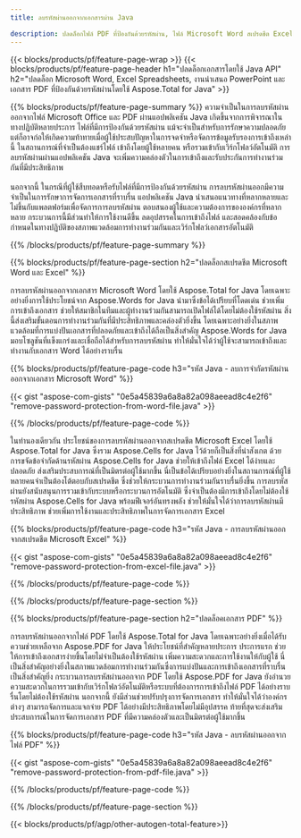 ```yaml
---
title: ลบรหัสผ่านออกจากเอกสารผ่าน Java 

description: ปลดล็อกไฟล์ PDF ที่ป้องกันด้วยรหัสผ่าน, ไฟล์ Microsoft Word สเปรดชีต Excel และไฟล์งานนำเสนอ PowerPoint ผ่านแอปพลิเคชัน Java ของคุณ
---
```


{{< blocks/products/pf/feature-page-wrap >}}
{{< blocks/products/pf/feature-page-header h1="ปลดล็อกเอกสารโดยใช้ Java API" h2="ปลดล็อก Microsoft Word, Excel Spreadsheets, งานนำเสนอ PowerPoint และเอกสาร PDF ที่ป้องกันด้วยรหัสผ่านโดยใช้ Aspose.Total for Java" >}}

{{% blocks/products/pf/feature-page-summary %}}
ความจำเป็นในการลบรหัสผ่านออกจากไฟล์ Microsoft Office และ PDF ผ่านแอปพลิเคชัน Java เกิดขึ้นจากการพิจารณาในทางปฏิบัติหลายประการ ไฟล์ที่มีการป้องกันด้วยรหัสผ่าน แม้จะจำเป็นสำหรับการรักษาความปลอดภัย แต่ก็อาจก่อให้เกิดความท้าทายเมื่อผู้ใช้ประสบปัญหาในการจดจำหรือจัดการข้อมูลรับรองการเข้าถึงเหล่านี้ ในสถานการณ์ที่จำเป็นต้องแชร์ไฟล์ เข้าถึงโดยผู้ใช้หลายคน หรือรวมเข้ากับเวิร์กโฟลว์อัตโนมัติ การลบรหัสผ่านผ่านแอปพลิเคชัน Java จะเพิ่มความคล่องตัวในการเข้าถึงและรับประกันการทำงานร่วมกันที่มีประสิทธิภาพ<br /><br />
นอกจากนี้ ในกรณีที่ผู้ใช้สืบทอดหรือรับไฟล์ที่มีการป้องกันด้วยรหัสผ่าน การลบรหัสผ่านออกมีความจำเป็นในการรักษาการจัดการเอกสารที่ราบรื่น แอปพลิเคชัน Java นำเสนอแนวทางที่หลากหลายและไม่ขึ้นกับแพลตฟอร์มเพื่อจัดการการลบรหัสผ่าน ตอบสนองผู้ใช้และความต้องการขององค์กรที่หลากหลาย กระบวนการนี้มีส่วนทำให้การใช้งานดีขึ้น ลดอุปสรรคในการเข้าถึงไฟล์ และสอดคล้องกับข้อกำหนดในทางปฏิบัติของสภาพแวดล้อมการทำงานร่วมกันและเวิร์กโฟลว์เอกสารอัตโนมัติ

{{% /blocks/products/pf/feature-page-summary  %}}

{{% blocks/products/pf/feature-page-section  h2="ปลดล็อกสเปรดชีต Microsoft Word และ Excel" %}}

การลบรหัสผ่านออกจากเอกสาร Microsoft Word โดยใช้ Aspose.Total for Java โดยเฉพาะอย่างยิ่งการใช้ประโยชน์จาก Aspose.Words for Java นำมาซึ่งข้อได้เปรียบที่โดดเด่น ช่วยเพิ่มการเข้าถึงเอกสาร ช่วยให้สมาชิกในทีมและผู้ทำงานร่วมกันสามารถเปิดไฟล์ได้โดยไม่ต้องใช้รหัสผ่าน สิ่งนี้ส่งเสริมขั้นตอนการทำงานร่วมกันที่มีประสิทธิภาพและคล่องตัวยิ่งขึ้น โดยเฉพาะอย่างยิ่งในสภาพแวดล้อมที่การแบ่งปันเอกสารที่ปลอดภัยและเข้าถึงได้ถือเป็นสิ่งสำคัญ Aspose.Words for Java มอบโซลูชันที่แข็งแกร่งและเชื่อถือได้สำหรับการลบรหัสผ่าน ทำให้มั่นใจได้ว่าผู้ใช้จะสามารถเข้าถึงและทำงานกับเอกสาร Word ได้อย่างราบรื่น

{{% blocks/products/pf/feature-page-code h3="รหัส Java - ลบการจำกัดรหัสผ่านออกจากเอกสาร Microsoft Word" %}}

{{< gist "aspose-com-gists" "0e5a45839a6a8a82a098aeead8c4e2f6" "remove-password-protection-from-word-file.java" >}}

{{% /blocks/products/pf/feature-page-code  %}}

ในทำนองเดียวกัน ประโยชน์ของการลบรหัสผ่านออกจากสเปรดชีต Microsoft Excel โดยใช้ Aspose.Total for Java ซึ่งรวม Aspose.Cells for Java ไว้ด้วยก็เป็นสิ่งที่น่าสังเกต ด้วยการขจัดข้อจำกัดด้านรหัสผ่าน Aspose.Cells for Java ช่วยให้เข้าถึงไฟล์ Excel ได้ง่ายและปลอดภัย ส่งเสริมประสบการณ์ที่เป็นมิตรต่อผู้ใช้มากขึ้น นี่เป็นข้อได้เปรียบอย่างยิ่งในสถานการณ์ที่ผู้ใช้หลายคนจำเป็นต้องโต้ตอบกับสเปรดชีต ซึ่งช่วยให้กระบวนการทำงานร่วมกันราบรื่นยิ่งขึ้น การลบรหัสผ่านยังสนับสนุนการรวมเข้ากับระบบหรือกระบวนการอัตโนมัติ ซึ่งจำเป็นต้องมีการเข้าถึงโดยไม่ต้องใช้รหัสผ่าน Aspose.Cells for Java พร้อมฟีเจอร์อันทรงพลัง ช่วยให้มั่นใจได้ว่าการลบรหัสผ่านมีประสิทธิภาพ ช่วยเพิ่มการใช้งานและประสิทธิภาพในการจัดการเอกสาร Excel

{{% blocks/products/pf/feature-page-code h3="รหัส Java - การลบรหัสผ่านออกจากสเปรดชีต Microsoft Excel" %}}

{{< gist "aspose-com-gists" "0e5a45839a6a8a82a098aeead8c4e2f6" "remove-password-protection-from-excel-file.java" >}}

{{% /blocks/products/pf/feature-page-code  %}}

{{% /blocks/products/pf/feature-page-section %}}

{{% blocks/products/pf/feature-page-section  h2="ปลดล็อคเอกสาร PDF" %}}

การลบรหัสผ่านออกจากไฟล์ PDF โดยใช้ Aspose.Total for Java โดยเฉพาะอย่างยิ่งเมื่อได้รับความช่วยเหลือจาก Aspose.PDF for Java ให้ประโยชน์ที่สำคัญหลายประการ ประการแรก ช่วยให้การเข้าถึงเอกสารง่ายขึ้นโดยไม่จำเป็นต้องใช้รหัสผ่าน เพิ่มความสะดวกและการใช้งานให้กับผู้ใช้ นี่เป็นสิ่งสำคัญอย่างยิ่งในสภาพแวดล้อมการทำงานร่วมกันซึ่งการแบ่งปันและการเข้าถึงเอกสารที่ราบรื่นเป็นสิ่งสำคัญยิ่ง กระบวนการลบรหัสผ่านออกจาก PDF โดยใช้ Aspose.PDF for Java ยังอำนวยความสะดวกในการรวมเข้ากับเวิร์กโฟลว์อัตโนมัติหรือระบบที่ต้องการการเข้าถึงไฟล์ PDF ได้อย่างราบรื่นโดยไม่ต้องใช้รหัสผ่าน นอกจากนี้ ยังมีส่วนช่วยปรับปรุงการจัดการเอกสาร ทำให้มั่นใจได้ว่าองค์กรต่างๆ สามารถจัดการและแจกจ่าย PDF ได้อย่างมีประสิทธิภาพโดยไม่มีอุปสรรค ท้ายที่สุดจะส่งเสริมประสบการณ์ในการจัดการเอกสาร PDF ที่มีความคล่องตัวและเป็นมิตรต่อผู้ใช้มากขึ้น

{{% blocks/products/pf/feature-page-code h3="รหัส Java - ลบรหัสผ่านออกจากไฟล์ PDF" %}}

{{< gist "aspose-com-gists" "0e5a45839a6a8a82a098aeead8c4e2f6" "remove-password-protection-from-pdf-file.java" >}}

{{% /blocks/products/pf/feature-page-code  %}}

{{% /blocks/products/pf/feature-page-section %}}

{{< blocks/products/pf/agp/other-autogen-total-feature>}}